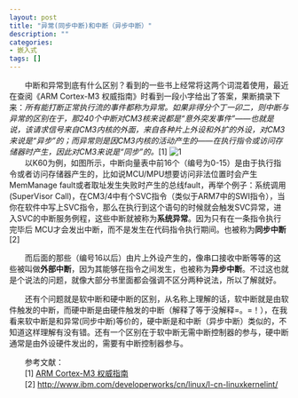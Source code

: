 ```yaml
---
layout: post
title: "异常(同步中断)和中断（异步中断）"
description: ""
categories: 
- 嵌入式
tags: []
---
```


　　中断和异常到底有什么区别？看到的一些书上经常将这两个词混着使用，最近在查阅《ARM Cortex-M3 权威指南》时看到一段小字给出了答案，果断摘录下来：*所有能打断正常执行流的事件都称为异常。如果非得分个丁一卯二，则中断与异常的区别在于，那240个中断对CM3核来说都是“意外突发事件”——也就是说，该请求信号来自CM3内核的外面，来自各种片上外设和外扩的外设，对CM3来说是“异步”的；而异常则是因CM3内核的活动产生的——在执行指令或访问存储器时产生，因此对CM3来说是“同步”的。*[1] 
![1](http://github-blog.qiniudn.com/2014-02-20-interrupt-1.png-BlogPic)  
　　以K60为例，如图所示，中断向量表中前16个（编号为0-15）是由于执行指令或者访问存储器产生的，比如说MCU/MPU想要访问非法位置时会产生MemManage fault或者取址发生失败时产生的总线fault，再举个例子：系统调用(SuperVisor Call)，在CM3/4中有个SVC指令（类似于ARM7中的SWI指令），当你在软件中写上SVC指令，那么在执行到这个语句的时候就会触发SVC异常，进入SVC的中断服务例程，这些中断就被称为**系统异常**。因为只有在一条指令执行完毕后 MCU才会发出中断，而不是发生在代码指令执行期间。也被称为**同步中断**[2]

　　而后面的那些（编号16以后）由片上外设产生的，像串口接收中断等等的这些被叫做**外部中断**，因为其能够在指令之间发生，也被称为**异步中断**。不过这也就是个说法的问题，就像大部分书里面都会强调不区分两种说法，所以了解就好。  

　　还有个问题就是软中断和硬中断的区别，从名称上理解的话，软中断就是由软件触发的中断，而硬中断是由硬件触发的中断（解释了等于没解释=。=！），在我看来软中断是和异常(同步中断)等价的，硬中断是和中断（异步中断）类似的，不知道这样理解有没有错。还有一个区别在于软中断无需中断控制器的参与，硬中断通常是由外设硬件发出的，需要有中断控制器参与。


　　参考文献：  
　　[1] [ARM Cortex-M3 权威指南](http://book.douban.com/subject/3883699/)  
　　[2] http://www.ibm.com/developerworks/cn/linux/l-cn-linuxkernelint/

